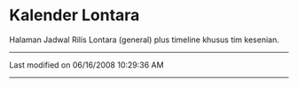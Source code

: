 # Kalender Lontara

Halaman Jadwal Rilis Lontara (general) plus timeline khusus tim kesenian.


---
Last modified on 06/16/2008 10:29:36 AM

---
 
